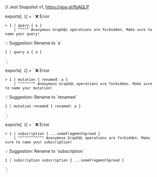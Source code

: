 // Jest Snapshot v1, https://goo.gl/fbAQLP

exports[` 1`] = `
❌ Error

    > 1 | query { a }
        | ^^^^^ Anonymous GraphQL operations are forbidden. Make sure to name your query!

💡 Suggestion: Rename to \`a\`

    1 | query a { a }
`;

exports[` 2`] = `
❌ Error

    > 1 | mutation { renamed: a }
        | ^^^^^^^^ Anonymous GraphQL operations are forbidden. Make sure to name your mutation!

💡 Suggestion: Rename to \`renamed\`

    1 | mutation renamed { renamed: a }
`;

exports[` 3`] = `
❌ Error

    > 1 | subscription { ...someFragmentSpread }
        | ^^^^^^^^^^^^ Anonymous GraphQL operations are forbidden. Make sure to name your subscription!

💡 Suggestion: Rename to \`subscription\`

    1 | subscription subscription { ...someFragmentSpread }
`;
